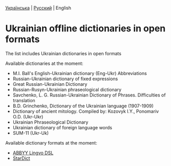 [Українська](README.md) | [Русский](README_RU.md) | English

# Ukrainian offline dictionaries in open formats

The list includes Ukrainian dictionaries in open formats

Available dictionaries at the moment:

- M.I. Ball's English-Ukrainian dictionary (Eng-Ukr) Abbreviations
- Russian-Ukrainian dictionary of fixed expressions
- Great Russian-Ukrainian Dictionary
- Russian-Rusyn-Ukrainian phraseological dictionary
- Savchenko, L. G. Russian-Ukrainian Dictionary of Phrases. Difficulties of translation
- B.D. Grinchenko, Dictionary of the Ukrainian language (1907-1909)
- Dictionary of ancient mitology. Compiled by: Kozovyk I.Y., Ponomariv O.D. (Ukr-Ukr)
- Ukrainian Phraseological Dictionary
- Ukrainian dictionary of foreign language words
- SUM-11 (Ukr-Uk)

Available dictionary formats at the moment:
- [ABBYY Lingvo DSL](https://github.com/bakustarver/ukrdictionarieslistopensource/releases/download/0.1/ABBYY.Lingvo.DSL.Ukr.zip)
- [StarDict](https://github.com/bakustarver/ukrdictionarieslistopensource/releases/download/0.1/Stardict.Ukr.zip)
